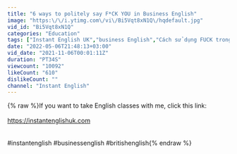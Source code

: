 ```yaml
---
title: "6 ways to politely say F*CK YOU in Business English"
image: "https:\/\/i.ytimg.com\/vi\/Bi5Vqt8xN1Q\/hqdefault.jpg"
vid_id: "Bi5Vqt8xN1Q"
categories: "Education"
tags: ["Instant English UK","business English","Cách sử dụng FUCK trong tiếng Anh"]
date: "2022-05-06T21:48:13+03:00"
vid_date: "2021-11-06T00:01:11Z"
duration: "PT34S"
viewcount: "10092"
likeCount: "610"
dislikeCount: ""
channel: "Instant English"
---
```

{% raw %}If you want to take English classes with me, click this link:<br /><br /><a rel="nofollow" target="blank" href="https://instantenglishuk.com">https://instantenglishuk.com</a><br /><br /><br />#instantenglish #businessenglish #britishenglish{% endraw %}
